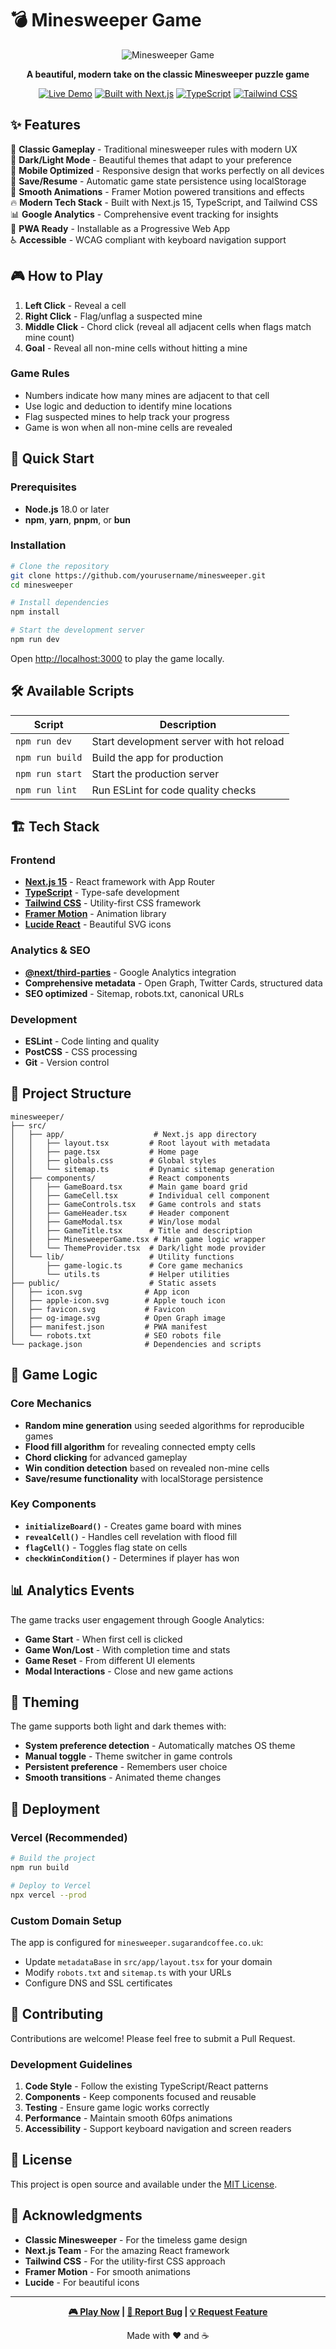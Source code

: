 # 💣 Minesweeper Game

<div align="center">

![Minesweeper Game](public/og-image.svg)

**A beautiful, modern take on the classic Minesweeper puzzle game**

[![Live Demo](https://img.shields.io/badge/🚀_Live_Demo-minesweeper.sugarandcoffee.co.uk-blue?style=for-the-badge)](https://minesweeper.sugarandcoffee.co.uk)
[![Built with Next.js](https://img.shields.io/badge/Built_with-Next.js_15-black?style=for-the-badge&logo=next.js)](https://nextjs.org/)
[![TypeScript](https://img.shields.io/badge/TypeScript-007ACC?style=for-the-badge&logo=typescript&logoColor=white)](https://www.typescriptlang.org/)
[![Tailwind CSS](https://img.shields.io/badge/Tailwind_CSS-38B2AC?style=for-the-badge&logo=tailwind-css&logoColor=white)](https://tailwindcss.com/)

</div>

## ✨ Features

🎯 **Classic Gameplay** - Traditional minesweeper rules with modern UX  
🌙 **Dark/Light Mode** - Beautiful themes that adapt to your preference  
📱 **Mobile Optimized** - Responsive design that works perfectly on all devices  
💾 **Save/Resume** - Automatic game state persistence using localStorage  
🎨 **Smooth Animations** - Framer Motion powered transitions and effects  
🔥 **Modern Tech Stack** - Built with Next.js 15, TypeScript, and Tailwind CSS  
📊 **Google Analytics** - Comprehensive event tracking for insights  
🚀 **PWA Ready** - Installable as a Progressive Web App  
♿ **Accessible** - WCAG compliant with keyboard navigation support

## 🎮 How to Play

1. **Left Click** - Reveal a cell
2. **Right Click** - Flag/unflag a suspected mine
3. **Middle Click** - Chord click (reveal all adjacent cells when flags match mine count)
4. **Goal** - Reveal all non-mine cells without hitting a mine

### Game Rules

- Numbers indicate how many mines are adjacent to that cell
- Use logic and deduction to identify mine locations
- Flag suspected mines to help track your progress
- Game is won when all non-mine cells are revealed

## 🚀 Quick Start

### Prerequisites

- **Node.js** 18.0 or later
- **npm**, **yarn**, **pnpm**, or **bun**

### Installation

```bash
# Clone the repository
git clone https://github.com/yourusername/minesweeper.git
cd minesweeper

# Install dependencies
npm install

# Start the development server
npm run dev
```

Open [http://localhost:3000](http://localhost:3000) to play the game locally.

## 🛠️ Available Scripts

| Script          | Description                              |
| --------------- | ---------------------------------------- |
| `npm run dev`   | Start development server with hot reload |
| `npm run build` | Build the app for production             |
| `npm run start` | Start the production server              |
| `npm run lint`  | Run ESLint for code quality checks       |

## 🏗️ Tech Stack

### Frontend

- **[Next.js 15](https://nextjs.org/)** - React framework with App Router
- **[TypeScript](https://www.typescriptlang.org/)** - Type-safe development
- **[Tailwind CSS](https://tailwindcss.com/)** - Utility-first CSS framework
- **[Framer Motion](https://www.framer.com/motion/)** - Animation library
- **[Lucide React](https://lucide.dev/)** - Beautiful SVG icons

### Analytics & SEO

- **[@next/third-parties](https://nextjs.org/docs/app/building-your-application/optimizing/third-party-libraries)** - Google Analytics integration
- **Comprehensive metadata** - Open Graph, Twitter Cards, structured data
- **SEO optimized** - Sitemap, robots.txt, canonical URLs

### Development

- **ESLint** - Code linting and quality
- **PostCSS** - CSS processing
- **Git** - Version control

## 📁 Project Structure

```
minesweeper/
├── src/
│   ├── app/                    # Next.js app directory
│   │   ├── layout.tsx         # Root layout with metadata
│   │   ├── page.tsx           # Home page
│   │   ├── globals.css        # Global styles
│   │   └── sitemap.ts         # Dynamic sitemap generation
│   ├── components/            # React components
│   │   ├── GameBoard.tsx      # Main game board grid
│   │   ├── GameCell.tsx       # Individual cell component
│   │   ├── GameControls.tsx   # Game controls and stats
│   │   ├── GameHeader.tsx     # Header component
│   │   ├── GameModal.tsx      # Win/lose modal
│   │   ├── GameTitle.tsx      # Title and description
│   │   ├── MinesweeperGame.tsx # Main game logic wrapper
│   │   └── ThemeProvider.tsx  # Dark/light mode provider
│   └── lib/                   # Utility functions
│       ├── game-logic.ts      # Core game mechanics
│       └── utils.ts           # Helper utilities
├── public/                    # Static assets
│   ├── icon.svg              # App icon
│   ├── apple-icon.svg        # Apple touch icon
│   ├── favicon.svg           # Favicon
│   ├── og-image.svg          # Open Graph image
│   ├── manifest.json         # PWA manifest
│   └── robots.txt            # SEO robots file
└── package.json              # Dependencies and scripts
```

## 🎯 Game Logic

### Core Mechanics

- **Random mine generation** using seeded algorithms for reproducible games
- **Flood fill algorithm** for revealing connected empty cells
- **Chord clicking** for advanced gameplay
- **Win condition detection** based on revealed non-mine cells
- **Save/resume functionality** with localStorage persistence

### Key Components

- **`initializeBoard()`** - Creates game board with mines
- **`revealCell()`** - Handles cell revelation with flood fill
- **`flagCell()`** - Toggles flag state on cells
- **`checkWinCondition()`** - Determines if player has won

## 📊 Analytics Events

The game tracks user engagement through Google Analytics:

- **Game Start** - When first cell is clicked
- **Game Won/Lost** - With completion time and stats
- **Game Reset** - From different UI elements
- **Modal Interactions** - Close and new game actions

## 🎨 Theming

The game supports both light and dark themes with:

- **System preference detection** - Automatically matches OS theme
- **Manual toggle** - Theme switcher in game controls
- **Persistent preference** - Remembers user choice
- **Smooth transitions** - Animated theme changes

## 🚀 Deployment

### Vercel (Recommended)

```bash
# Build the project
npm run build

# Deploy to Vercel
npx vercel --prod
```

### Custom Domain Setup

The app is configured for `minesweeper.sugarandcoffee.co.uk`:

- Update `metadataBase` in `src/app/layout.tsx` for your domain
- Modify `robots.txt` and `sitemap.ts` with your URLs
- Configure DNS and SSL certificates

## 🤝 Contributing

Contributions are welcome! Please feel free to submit a Pull Request.

### Development Guidelines

1. **Code Style** - Follow the existing TypeScript/React patterns
2. **Components** - Keep components focused and reusable
3. **Testing** - Ensure game logic works correctly
4. **Performance** - Maintain smooth 60fps animations
5. **Accessibility** - Support keyboard navigation and screen readers

## 📝 License

This project is open source and available under the [MIT License](LICENSE).

## 🙏 Acknowledgments

- **Classic Minesweeper** - For the timeless game design
- **Next.js Team** - For the amazing React framework
- **Tailwind CSS** - For the utility-first CSS approach
- **Framer Motion** - For smooth animations
- **Lucide** - For beautiful icons

---

<div align="center">

**[🎮 Play Now](https://minesweeper.sugarandcoffee.co.uk) | [🐛 Report Bug](https://github.com/yourusername/minesweeper/issues) | [💡 Request Feature](https://github.com/yourusername/minesweeper/issues)**

Made with ❤️ and ☕

</div>
